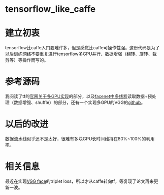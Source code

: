 # tensorflow_like_caffe
# 建立初衷
tensorflow比caffe入门要难许多，但是感觉比caffe可操作性强。这份代码是为了以后训练网络不要重复进行tensorflow多GPU并行、数据增强（翻转、旋转、裁剪等）等操作而写的。
# 参考源码
我阅读了tf的[官网关于多GPU实现](https://github.com/tensorflow/models/blob/master/tutorials/image/cifar10/cifar10_multi_gpu_train.py)的部分，以及[facenet中多线程](https://github.com/davidsandberg/facenet/blob/096ed770f163957c1e56efa7feeb194773920f6e/src/train_softmax.py#L110)读取数据+预处理（数据增强、shuffle）的部分，还有一个实现多GPU的VGG的[github](https://github.com/huyng/tensorflow-vgg/blob/master/train_model_parallel.py)。
# 以后的改进
数据流水线似乎还不是太好，很难有多块GPU长时间维持在80%~100%的利用率。
# 相关信息
最近在实现[VGG face](http://202.116.81.74/cache/16/03/www.robots.ox.ac.uk/7ae360b2340988ebb009f723db77afc7/parkhi15.pdf)的triplet loss，所以才从caffe转向tf，等复现了论文再来更新一波。
